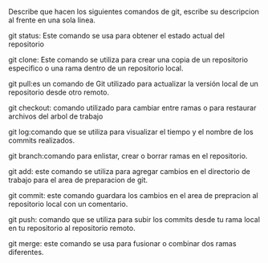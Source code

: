 Describe que hacen los siguientes comandos de git, escribe su descripcion al frente en una sola linea.

git status: Este comando se usa para obtener el estado actual del repositorio

git clone: Este comando se utiliza para crear una copia de un repositorio especifico o una rama dentro de un repositorio local.

git pull:es un comando de Git utilizado para actualizar la versión local de un repositorio desde otro remoto.

git checkout: comando utilizado para cambiar entre ramas o para restaurar archivos del arbol de trabajo

git log:comando que se utiliza para visualizar el tiempo y el nombre de los commits realizados.

git branch:comando para enlistar, crear o borrar ramas en el repositorio.

git add: este comando se utiliza para agregar cambios en el directorio de trabajo para el area de preparacion de git.

git commit: este comando guardara los cambios en el area de prepracion al repositorio local con un comentario.

git push: comando que se utiliza para subir los commits desde tu rama local en tu repositorio al repositorio remoto.

git merge: este comando se usa para fusionar o combinar dos ramas diferentes.
